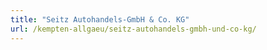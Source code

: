 ```yaml
---
title: "Seitz Autohandels-GmbH & Co. KG"
url: /kempten-allgaeu/seitz-autohandels-gmbh-und-co-kg/
---
```

